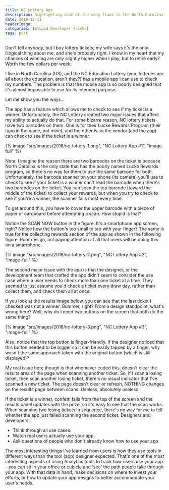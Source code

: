 ```yaml
---
title: NC Lottery App
description: Highlighting some of the many flaws in the North Carolina Lottery mobile app.
date: 2018-12-11
headerImage: 
categories: [Stupid Developer Tricks]
tags: post
---
```


Don't tell anybody, but I buy lottery tickets; my wife says it's the only illogical thing about me, and she's probably right. I know in my heart that my chances of winning are only slightly higher when I play, but to retire early? Worth the few dollars per week.

I live in North Carolina (US), and the NC Education Lottery (yep, lotteries are all about the education, aren't they?) has a mobile app I can use to check my numbers. The problem is that the mobile app is so poorly designed that it's almost impossible to use for its intended purpose.

Let me show you the ways…

The app has a feature which allows me to check to see if my ticket is a winner. Unfortunately, the NC Lottery created two major issues that affect my ability to actually do that. For some bizarre reason, NC lottery tickets have two barcodes on them. One is for their Lucke Rewards Program (their typo in the name, not mine), and the other is so the vendor (and the app) can check to see if the ticket is a winner.

{% image "src/images/2018/nc-lottery-1.png", "NC Lottery App #1", "image-full" %}

Note: I imagine the reason there are two barcodes on the ticket is because North Carolina is the only state that has the poorly named Lucke Rewards program, so there's no way for them to use the same barcode for both. Unfortunately, the barcode scanner on your phone (its camera) you'll use to check to see if your ticket is a winner can't read the barcode when there's two barcodes on the ticket. You can scan the top barcode (toward the middle of the ticket) to collect your rewards, but when you try to check to see if you're a winner, the scanner fails most every time.

To get around this, you have to cover the upper barcode with a piece of paper or cardboard before attempting a scan. How stupid is that?

Notice the SCAN NOW button in the figure. It's a smartphone app screen, right? Notice how the button's too small to tap with your finger? The same is true for the collecting rewards section of the app as shown in the following figure. Poor design, not paying attention at all that users will be doing this on a smartphone.

{% image "src/images/2018/nc-lottery-2.png", "NC Lottery App #2", "image-full" %}

The second major issue with the app is that the designer, or the development team that crafted the app didn't seem to consider the use case where a user needs to check more than one ticket at a time. They seemed to just assume you'd check a ticket every draw day, rather than collect them, and check them all at once.

If you look at the results image below, you can see that the last ticket I checked was not a winner. Bummer, right? From a design standpoint, what's wrong here? Well, why do I need two buttons on the screen that both do the same thing?

{% image "src/images/2018/nc-lottery-3.png", "NC Lottery App #3", "image-full" %}

Also, notice that the top button is finger-friendly. If the designer noticed that this button needed to be bigger so it can be easily tapped by a finger, why wasn't the same approach taken with the original button (which is still displayed)?

My real issue here though is that whomever coded this, doesn't clear the results area of the page when scanning another ticket. So, if I scan a losing ticket, then scan another losing ticket, there's no visual indicator that I've scanned a new ticket. The page doesn't clear or refresh, NOTHING changes on the results page between scans. Useless, absolutely useless.

If the ticket is a winner, confetti falls from the top of the screen and the results panel updates with the prize, so it's easy to see that the scan works. When scanning two losing tickets in sequence, there's no way for me to tell whether the app just failed scanning the second ticket. Designers and developers:

* Think through all use cases.
* Watch real users actually use your app
* Ask questions of people who don't already know how to use your app

The most interesting things I've learned from users is how they use tools in different ways than the tool (app) designer expected. That's one of the most interesting aspects of using Analytics tools to track how users use your app - you can sit in your office or cubicle and 'see' the path people take through your app. With that data in hand, make decisions on where to invest your efforts, or how to update your app designs to better accommodate your user's needs.
